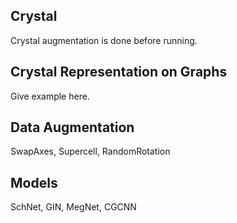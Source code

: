 ## Crystal 

Crystal augmentation is done before running.

## Crystal Representation on Graphs

Give example here.

## Data Augmentation

SwapAxes, Supercell, RandomRotation

## Models

SchNet, GIN, MegNet, CGCNN
